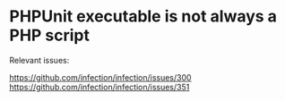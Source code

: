 # PHPUnit executable is not always a PHP script

Relevant issues:

https://github.com/infection/infection/issues/300
https://github.com/infection/infection/issues/351

